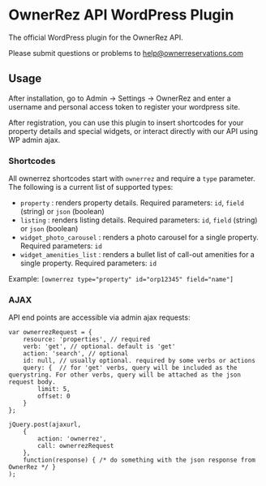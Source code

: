 # OwnerRez API WordPress Plugin

The official WordPress plugin for the OwnerRez API.

Please submit questions or problems to help@ownerreservations.com

## Usage

After installation, go to Admin -> Settings -> OwnerRez and enter a username and personal access token to register your wordpress site.
 
After registration, you can use this plugin to insert shortcodes for your property details and special widgets, or interact directly with our API using WP admin ajax.

### Shortcodes

All ownerrez shortcodes start with `ownerrez` and require a `type` parameter. The following is a current list of supported types:

- `property` : renders property details. Required parameters: `id`, `field` (string) or `json` (boolean)
- `listing` : renders listing details. Required parameters: `id`, `field` (string) or `json` (boolean)
- `widget_photo_carousel` : renders a photo carousel for a single property. Required parameters: `id`
- `widget_amenities_list` : renders a bullet list of call-out amenities for a single property. Required parameters: `id`

Example: `[ownerrez type="property" id="orp12345" field="name"]`

### AJAX

API end points are accessible via admin ajax requests:

```$javascript
var ownerrezRequest = { 
    resource: 'properties', // required
    verb: 'get', // optional. default is 'get' 
    action: 'search', // optional
    id: null, // usually optional. required by some verbs or actions 
    query: {  // for 'get' verbs, query will be included as the querystring. For other verbs, query will be attached as the json request body.
        limit: 5,
        offset: 0 
    } 
};

jQuery.post(ajaxurl, 
    { 
        action: 'ownerrez', 
        call: ownerrezRequest 
    }, 
    function(response) { /* do something with the json response from OwnerRez */ }
);
```
